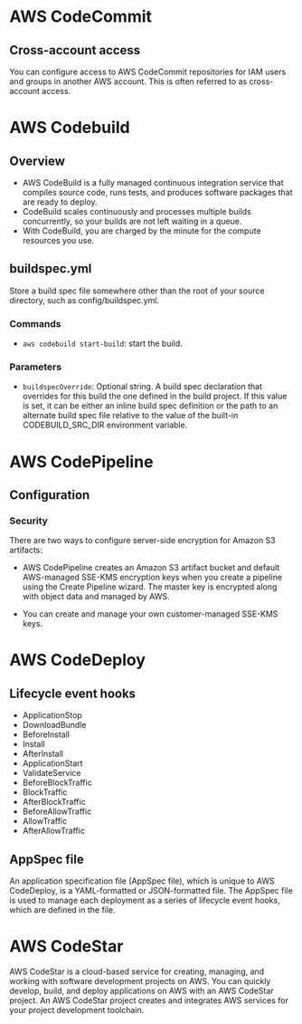 # AWS CodeCommit

## Cross-account access

You can configure access to AWS CodeCommit repositories for IAM users and groups in another AWS account. This is often referred to as cross-account access.

# AWS Codebuild

## Overview

- AWS CodeBuild is a fully managed continuous integration service that compiles source code, runs tests, and produces software packages that are ready to deploy.
- CodeBuild scales continuously and processes multiple builds concurrently, so your builds are not left waiting in a queue.
- With CodeBuild, you are charged by the minute for the compute resources you use.

## buildspec.yml

Store a build spec file somewhere other than the root of your source directory, such as config/buildspec.yml.

### Commands

- `aws codebuild start-build`: start the build.

### Parameters

- `buildspecOverride`: Optional string. A build spec declaration that overrides for this build the one defined in the build project. If this value is set, it can be either an inline build spec definition or the path to an alternate build spec file relative to the value of the built-in CODEBUILD_SRC_DIR environment variable.

# AWS CodePipeline

## Configuration

### Security

There are two ways to configure server-side encryption for Amazon S3 artifacts:

- AWS CodePipeline creates an Amazon S3 artifact bucket and default AWS-managed SSE-KMS encryption keys when you create a pipeline using the Create Pipeline wizard. The master key is encrypted along with object data and managed by AWS.

- You can create and manage your own customer-managed SSE-KMS keys.

# AWS CodeDeploy

## Lifecycle event hooks

- ApplicationStop
- DownloadBundle
- BeforeInstall
- Install
- AfterInstall
- ApplicationStart
- ValidateService
- BeforeBlockTraffic
- BlockTraffic
- AfterBlockTraffic
- BeforeAllowTraffic
- AllowTraffic
- AfterAllowTraffic

## AppSpec file

An application specification file (AppSpec file), which is unique to AWS CodeDeploy, is a YAML-formatted or JSON-formatted file. The AppSpec file is used to manage each deployment as a series of lifecycle event hooks, which are defined in the file.

# AWS CodeStar

AWS CodeStar is a cloud-based service for creating, managing, and working with software development projects on AWS. You can quickly develop, build, and deploy applications on AWS with an AWS CodeStar project. An AWS CodeStar project creates and integrates AWS services for your project development toolchain.

